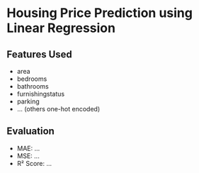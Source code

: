 # Housing Price Prediction using Linear Regression
##  Features Used
- area
- bedrooms
- bathrooms
- furnishingstatus
- parking
- ... (others one-hot encoded)
## Evaluation
- MAE: ...
- MSE: ...
- R² Score: ...


